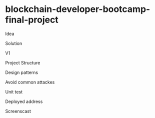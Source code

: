 # blockchain-developer-bootcamp-final-project

Idea

Solution

V1

Project Structure

Design patterns

Avoid common attackes

Unit test

Deployed address

Screenscast
